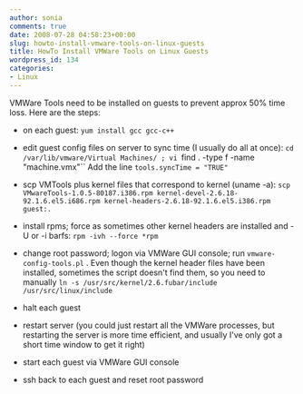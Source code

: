 ```yaml
---
author: sonia
comments: true
date: 2008-07-28 04:58:23+00:00
slug: howto-install-vmware-tools-on-linux-guests
title: HowTo Install VMWare Tools on Linux Guests
wordpress_id: 134
categories:
- Linux
---
```


VMWare Tools need to be installed on guests to prevent approx 50% time loss. Here are the steps:



	
  * on each guest: `yum install gcc gcc-c++`

	
  * edit guest config files on server to sync time (I usually do all at once): `cd /var/lib/vmware/Virtual Machines/ ; vi `find . -type f -name "machine.vmx"`` Add the line `tools.syncTime = "TRUE"`

	
  * scp VMTools plus kernel files that correspond to kernel (uname -a): `scp VMwareTools-1.0.5-80187.i386.rpm kernel-devel-2.6.18-92.1.6.el5.i686.rpm kernel-headers-2.6.18-92.1.6.el5.i386.rpm guest:.`

	
  * install rpms; force as sometimes other kernel headers are installed and -U or -i barfs: `rpm -ivh --force *rpm`

	
  * change root password; logon via VMWare GUI console; run `vmware-config-tools.pl` . Even though the kernel header files have been installed, sometimes the script doesn't find them, so you need to manually `ln -s /usr/src/kernel/2.6.fubar/include /usr/src/linux/include`

	
  * halt each guest

	
  * restart server (you could just restart all the VMWare processes, but restarting the server is more time efficient, and usually I've only got a short time window to get it right)

	
  * start each guest via VMWare GUI console

	
  * ssh back to each guest and reset root password


